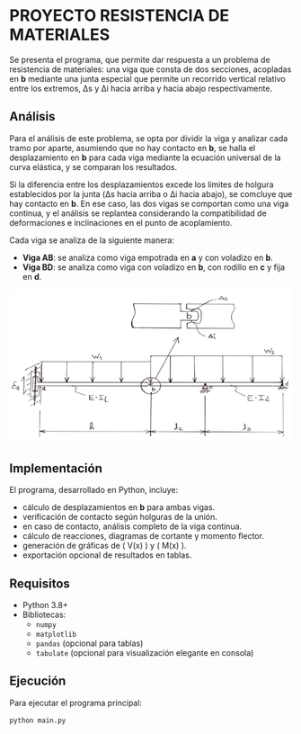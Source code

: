 # PROYECTO RESISTENCIA DE MATERIALES

Se presenta el programa, que permite dar respuesta a un problema de resistencia de materiales: una viga que consta de dos secciones, acopladas en **b** mediante una junta especial que permite un recorrido vertical relativo entre los extremos, Δs y Δi hacia arriba y hacia abajo respectivamente.

## Análisis

Para el análisis de este problema, se opta por dividir la viga y analizar cada tramo por aparte, asumiendo que no hay contacto en **b**, se halla el desplazamiento en **b** para cada viga mediante la ecuación universal de la curva elástica, y se comparan los resultados.

Si la diferencia entre los desplazamientos excede los límites de holgura establecidos por la junta (Δs hacia arriba o Δi hacia abajo), se comcluye que hay contacto en **b**. En ese caso, las dos vigas se comportan como una viga continua, y el análisis se replantea considerando la compatibilidad de deformaciones e inclinaciones en el punto de acoplamiento.

Cada viga se analiza de la siguiente manera:

- **Viga AB**: se analiza como viga empotrada en **a** y con voladizo en **b**.
- **Viga BD**: se analiza como viga con voladizo en **b**, con rodillo en **c** y fija en **d**.

![Figura 1. Esquema representativo de la viga combinada. En la parte superior se presenta un detalle simplificado de la junta de acoplamiento especial que se estudia.](image.png)

## Implementación

El programa, desarrollado en Python, incluye:
- cálculo de desplazamientos en **b** para ambas vigas.
- verificación de contacto según holguras de la unión.
- en caso de contacto, análisis completo de la viga continua.
- cálculo de reacciones, diagramas de cortante y momento flector.
- generación de gráficas de \( V(x) \) y \( M(x) \).
- exportación opcional de resultados en tablas.

## Requisitos

- Python 3.8+
- Bibliotecas:
  - `numpy`
  - `matplotlib`
  - `pandas` (opcional para tablas)
  - `tabulate` (opcional para visualización elegante en consola)
 
## Ejecución

 Para ejecutar el programa principal:

```bash
python main.py
  
